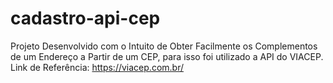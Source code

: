 # cadastro-api-cep
Projeto Desenvolvido com o Intuito de Obter Facilmente os Complementos de um Endereço a Partir de um CEP, para isso foi utilizado a API do VIACEP.
Link de Referência: https://viacep.com.br/
